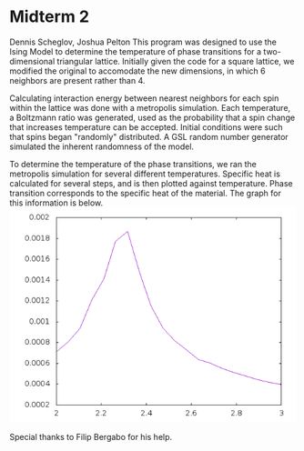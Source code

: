 # Midterm 2

  Dennis Scheglov, Joshua Pelton
  This program was designed to use the Ising Model to determine the temperature of phase transitions for a two-dimensional   triangular lattice. Initially given the code for a square lattice, we modified the original to accomodate the new dimensions, in which 6 neighbors are present rather than 4.

Calculating interaction energy between nearest neighbors for each spin within the lattice was done with a metropolis simulation. Each temperature, a Boltzmann ratio was generated, used as the probability that a spin change that increases temperature can be accepted. Initial conditions were such that spins began "randomly" distributed. A GSL random number generator simulated the inherent randomness of the model.

To determine the temperature of the phase transitions, we ran the metropolis simulation for several different temperatures. Specific heat is calculated for several steps, and is then plotted against temperature. Phase transition corresponds to the specific heat of the material. The graph for this information is below.
![Ising Graph](ising.png)

Special thanks to Filip Bergabo for his help.
